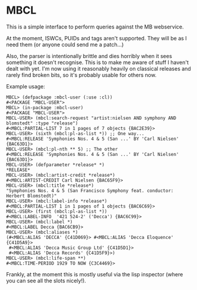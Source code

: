MBCL
====

This is a simple interface to perform queries against the MB
webservice.

At the moment, ISWCs, PUIDs and tags aren't supported. They will be as
I need them (or anyone could send me a patch...)

Also, the parser is intentionally brittle and dies horribly when it
sees something it doesn't recognise. This is to make me aware of stuff
I haven't dealt with yet. I'm now using it reasonably heavily on
classical releases and rarely find broken bits, so it's probably
usable for others now.

Example usage:

    MBCL> (defpackage :mbcl-user (:use :cl))
    #<PACKAGE "MBCL-USER">
    MBCL> (in-package :mbcl-user)
    #<PACKAGE "MBCL-USER">
    MBCL-USER> (mbcl:search-request "artist:nielsen AND symphony AND blomstedt" :type "release")
    #<MBCL:PARTIAL-LIST 7 in 1 pages of 7 objects {BAC2E39}>
    MBCL-USER> (sixth (mbcl:pl-as-list *)) ;; One way...
    #<MBCL:RELEASE 'Symphonies Nos. 4 & 5 (San ...' BY 'Carl Nielsen' {BAC63D1}>
    MBCL-USER> (mbcl:pl-nth ** 5) ;; The other
    #<MBCL:RELEASE 'Symphonies Nos. 4 & 5 (San ...' BY 'Carl Nielsen' {BAC63D1}>
    MBCL-USER> (defparameter *release* *)
    *RELEASE*
    MBCL-USER> (mbcl:artist-credit *release*)
    #<MBCL:ARTIST-CREDIT Carl Nielsen {BAC65F9}>
    MBCL-USER> (mbcl:title *release*)
    "Symphonies Nos. 4 & 5 (San Francisco Symphony feat. conductor: Herbert Blomstedt)"
    MBCL-USER> (mbcl:label-info *release*)
    #<MBCL:PARTIAL-LIST 1 in 1 pages of 1 objects {BAC6C69}>
    MBCL-USER> (first (mbcl:pl-as-list *))
    #<MBCL:LABEL-INFO  '421 524-2' ('Decca') {BAC6C99}>
    MBCL-USER> (mbcl:label *)
    #<MBCL:LABEL Decca {BAC6CB9}>
    MBCL-USER> (mbcl:aliases *)
    (#<MBCL:ALIAS 'DECCA' {C41D069}> #<MBCL:ALIAS 'Decca Eloquence' {C41D5A9}>
     #<MBCL:ALIAS 'Decca Music Group Ltd' {C41D5D1}>
     #<MBCL:ALIAS 'Decca Records' {C41D5F9}>)
    MBCL-USER> (mbcl:life-span **)
    #<MBCL:TIME-PERIOD 1929 TO NOW {C3C4469}>

Frankly, at the moment this is mostly useful via the lisp inspector
(where you can see all the slots nicely!).

